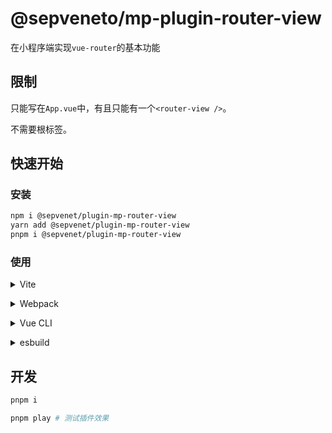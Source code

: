 # @sepveneto/mp-plugin-router-view

在小程序端实现`vue-router`的基本功能

## 限制
只能写在`App.vue`中，有且只能有一个`<router-view />`。

不需要根标签。

## 快速开始

### 安装
```bash
npm i @sepvenet/plugin-mp-router-view
yarn add @sepvenet/plugin-mp-router-view
pnpm i @sepvenet/plugin-mp-router-view
```

### 使用

<details>
<summary>Vite</summary><br>

```ts
// vite.config.ts
import PluginRouterView from '@sepveneto/plugin-mp-router-view/vite'

export default defineConfig({
  plugins: [
    PluginRouterView ({ /* options */ }),
  ],
})
```

Example: [`playground/`](./playground/)

<br></details>


<details>
<summary>Webpack</summary><br>

```ts
// webpack.config.js
module.exports = {
  /* ... */
  plugins: [
    require('@sepveneto/plugin-mp-router-view/webpack')({ /* options */ })
  ]
}
```

<br></details>

<details>
<summary>Vue CLI</summary><br>

```ts
// vue.config.js
module.exports = {
  configureWebpack: {
    plugins: [
      require('@sepveneto/plugin-mp-router-view/webpack')({ /* options */ }),
    ],
  },
}
```

<br></details>

<details>
<summary>esbuild</summary><br>

```ts
// esbuild.config.js
import { build } from 'esbuild'
import Starter from 'unplugin-starter/esbuild'

build({
  plugins: [Starter()],
})
```

<br></details>


## 开发

```bash
pnpm i

pnpm play # 测试插件效果
```
